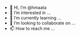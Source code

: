- 👋 Hi, I’m @hmaata
- 👀 I’m interested in ...
- 🌱 I’m currently learning ...
- 💞️ I’m looking to collaborate on ...
- 📫 How to reach me ...

<!---
hmaata/hmaata is a ✨ special ✨ repository because its `README.md` (this file) appears on your GitHub profile.
You can click the Preview link to take a look at your changes.
--->
